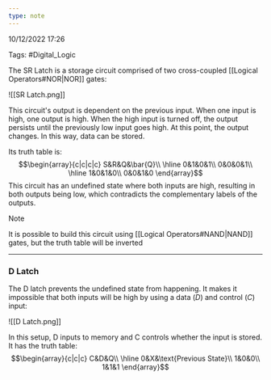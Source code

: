 ```yaml
---
type: note
---
```

10/12/2022 17:26

Tags: #Digital_Logic 

The SR Latch is a storage circuit comprised of two cross-coupled [[Logical Operators#NOR|NOR]] gates:

![[SR Latch.png]]

This circuit's output is dependent on the previous input. When one input is high, one output is high. When the high input is turned off, the output persists until the previously low input goes high. At this point, the output changes. In this way, data can be stored.

Its truth table is:
$$\begin{array}{c|c|c|c}
S&R&Q&\bar{Q}\\
\hline
0&1&0&1\\
0&0&0&1\\
\hline
1&0&1&0\\
0&0&1&0
\end{array}$$
This circuit has an undefined state where both inputs are high, resulting in both outputs being low, which contradicts the complementary labels of the outputs.

>[!note]
>It is possible to build this circuit using [[Logical Operators#NAND|NAND]] gates, but the truth table will be inverted

---

### D Latch
The D latch prevents the undefined state from happening. It makes it impossible that both inputs will be high by using a data ($D$) and control ($C$) input:

![[D Latch.png]]

In this setup, D inputs to memory and C controls whether the input is stored. It has the truth table:
$$\begin{array}{c|c|c}
C&D&Q\\
\hline
0&X&\text{Previous State}\\
1&0&0\\
1&1&1
\end{array}$$
